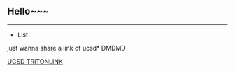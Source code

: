 
## Hello~~~
---
- List

just wanna share a link of ucsd*
DMDMD

[UCSD TRITONLINK](https://students.ucsd.edu/)
